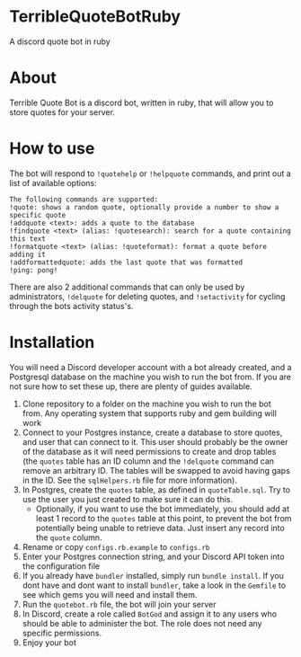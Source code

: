 # TerribleQuoteBotRuby
A discord quote bot in ruby

# About
Terrible Quote Bot is a discord bot, written in ruby, that will allow you to store quotes for your server.

# How to use
The bot will respond to `!quotehelp` or `!helpquote` commands, and print out a list of available options:

```
The following commands are supported:
!quote: shows a random quote, optionally provide a number to show a specific quote
!addquote <text>: adds a quote to the database
!findquote <text> (alias: !quotesearch): search for a quote containing this text
!formatquote <text> (alias: !quoteformat): format a quote before adding it
!addformattedquote: adds the last quote that was formatted
!ping: pong!
```

There are also 2 additional commands that can only be used by administrators, `!delquote` for deleting quotes, and `!setactivity` for cycling through the bots activity status's.

# Installation
You will need a Discord developer account with a bot already created, and a Postgresql database on the machine you wish to run the bot from. If you are not sure how to set these up, there are plenty of guides available.

1) Clone repository to a folder on the machine you wish to run the bot from. Any operating system that supports ruby and gem building will work
2) Connect to your Postgres instance, create a database to store quotes, and user that can connect to it. This user should probably be the owner of the database as it will need permissions to create and drop tables (the `quotes` table has an ID column and the `!delquote` command can remove an arbitrary ID. The tables will be swapped to avoid having gaps in the ID. See the `sqlHelpers.rb` file for more information).
3) In Postgres, create the `quotes` table, as defined in `quoteTable.sql`. Try to use the user you just created to make sure it can do this.
    - Optionally, if you want to use the bot immediately, you should add at least 1 record to the `quotes` table at this point, to prevent the bot from potentially being unable to retrieve data. Just insert any record into the `quote` column.
4) Rename or copy `configs.rb.example` to `configs.rb`
5) Enter your Postgres connection string, and your Discord API token into the configuration file
6) If you already have `bundler` installed, simply run `bundle install`. If you dont have and dont want to install `bundler`, take a look in the `Gemfile` to see which gems you will need and install them.
7) Run the `quotebot.rb` file, the bot will join your server
8) In Discord, create a role called `BotGod` and assign it to any users who should be able to administer the bot. The role does not need any specific permissions.
9) Enjoy your bot
